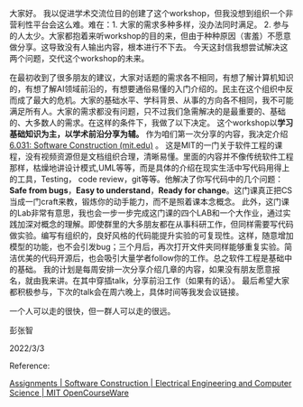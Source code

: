 大家好。 我以促进学术交流位目的创建了这个workshop，但我没想到组织一个非营利性平台会这么难。难在：1. 大家的需求多种多样，没办法同时满足。 2. 参与的人太少。大家都抱着来听workshop的目的来，但由于种种原因（害羞）不愿意做分享。这导致没有人输出内容，根本进行不下去。 今天这封信我想尝试解决这两个问题，交代这个workshop的未来。

在最初收到了很多朋友的建议，大家对话题的需求各不相同，有想了解计算机知识的，有想了解AI领域前沿的，有想要通俗易懂的入门介绍的。民主在这个组织中反而成了最大的危机。大家的基础水平、学科背景、从事的方向各不相同，我不可能满足所有人。大家的需求都没有问题，只不过我们急需解决的是最重要的、基础的、大多数人的需求。在这样的条件下，我做了以下决定。 这个workshop以**学习基础知识为主，以学术前沿分享为辅。** 作为咱们第一次分享的内容，我决定介绍[6.031: Software Construction (mit.edu)](http://web.mit.edu/6.031/www/fa21/) 。 这是MIT的一门关于软件工程的课程，没有视频资源但是文档组织合理，清晰易懂。里面的内容并不像传统软件工程那样，枯燥地讲设计模式,UML等等，而是具体的介绍在现实生活中写代码用得上的工具，Testing， code review，git等等。他解决了你写代码中的几个问题：**Safe from bugs**，**Easy to understand**，**Ready for change**。这门课真正把CS当成一门craft来教，锻炼你的动手能力，而不是照着课本念概念。 此外，这门课的Lab非常有意思，我也会一步一步完成这门课的四个LAB和一个大作业，通过实践加深对概念的理解。即使群里的大多朋友都在从事科研工作，但同样需要写代码做实验。编写有组织的，良好风格的代码能提升实验的可复现性。这样，随意增加模型的功能，也不会引发bug；三个月后，再次打开文件夹同样能够重复实验。简洁优美的代码开源后，也会吸引大量学者follow你的工作。总之软件工程是基础中的基础。 我的计划是每周安排一次分享介绍几章的内容，如果没有朋友愿意报名，就由我来讲。在其中穿插talk，分享前沿工作（如果有的话）。 最后希望大家都积极参与，下次的talk会在周六晚上，具体时间等我发会议链接。

一个人可以走的很快，但一群人可以走的很远。



彭张智

2022/3/3

Reference:

[Assignments | Software Construction | Electrical Engineering and Computer Science | MIT OpenCourseWare](https://ocw.mit.edu/courses/electrical-engineering-and-computer-science/6-005-software-construction-spring-2016/problem-sets/)

